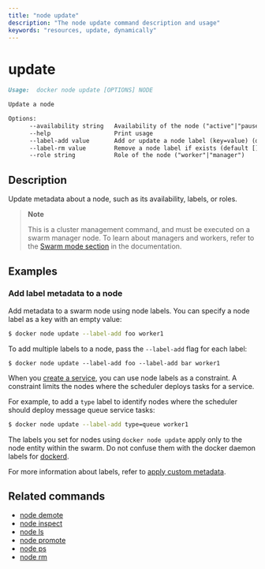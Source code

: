 ```yaml
---
title: "node update"
description: "The node update command description and usage"
keywords: "resources, update, dynamically"
---
```


# update

```markdown
Usage:  docker node update [OPTIONS] NODE

Update a node

Options:
      --availability string   Availability of the node ("active"|"pause"|"drain")
      --help                  Print usage
      --label-add value       Add or update a node label (key=value) (default [])
      --label-rm value        Remove a node label if exists (default [])
      --role string           Role of the node ("worker"|"manager")
```

## Description

Update metadata about a node, such as its availability, labels, or roles.

> **Note**
>
> This is a cluster management command, and must be executed on a swarm
> manager node. To learn about managers and workers, refer to the
> [Swarm mode section](https://docs.docker.com/engine/swarm/) in the
> documentation.

## Examples

### Add label metadata to a node

Add metadata to a swarm node using node labels. You can specify a node label as
a key with an empty value:

``` bash
$ docker node update --label-add foo worker1
```

To add multiple labels to a node, pass the `--label-add` flag for each label:

```console
$ docker node update --label-add foo --label-add bar worker1
```

When you [create a service](service_create.md),
you can use node labels as a constraint. A constraint limits the nodes where the
scheduler deploys tasks for a service.

For example, to add a `type` label to identify nodes where the scheduler should
deploy message queue service tasks:

``` bash
$ docker node update --label-add type=queue worker1
```

The labels you set for nodes using `docker node update` apply only to the node
entity within the swarm. Do not confuse them with the docker daemon labels for
[dockerd](dockerd.md).

For more information about labels, refer to [apply custom
metadata](https://docs.docker.com/engine/userguide/labels-custom-metadata/).

## Related commands

* [node demote](node_demote.md)
* [node inspect](node_inspect.md)
* [node ls](node_ls.md)
* [node promote](node_promote.md)
* [node ps](node_ps.md)
* [node rm](node_rm.md)
